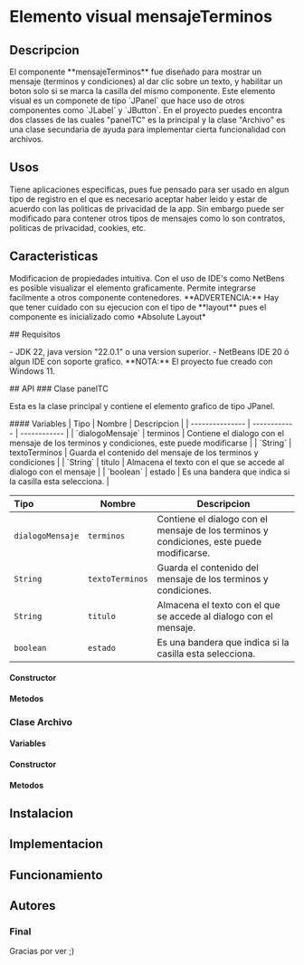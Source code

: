 # Elemento visual mensajeTerminos
## Descripcion
<p>
El componente **mensajeTerminos** fue diseñado para mostrar un mensaje (terminos y condiciones) al dar clic sobre un texto, y habilitar un boton solo si se marca la casilla del mismo componente.
Este elemento visual es un componete de tipo `JPanel` que hace uso de otros componentes como `JLabel` y `JButton`.
En el proyecto puedes encontra dos classes de las cuales "panelTC" es la principal y la clase "Archivo" es una clase secundaria de ayuda para implementar cierta funcionalidad con archivos.
</p>

## Usos
<P>
Tiene aplicaciones especificas, pues fue pensado para ser usado en algun tipo de registro en el que es necesario aceptar haber leido y estar de acuerdo con las politicas de privacidad de la app. Sin embargo puede ser modificado para contener otros tipos de mensajes como lo son contratos, politicas de privacidad, cookies, etc.
</P>

## Caracteristicas
<P>
Modificacion de propiedades intuitiva.
Con el uso de IDE's como NetBens es posible visualizar el elemento graficamente.
Permite integrarse facilmente a otros componente contenedores.
**ADVERTENCIA:** Hay que tener cuidado con su ejecucion con el tipo de **layout** pues el componente es inicializado como *Absolute Layout*
</P>
## Requisitos
<p>
- JDK 22, java version "22.0.1" o una version superior.
- NetBeans IDE 20 ó algun IDE con soporte grafico.
**NOTA:** El proyecto fue creado con Windows 11.
</p>
## API 
### Clase panelTC
<p>
Esta es la clase principal y contiene el elemento grafico de tipo JPanel.
</p>
#### Variables
|  Tipo | Nombre  | Descripcion  |
| --------------- | ------------ | ------------ |
| `dialogoMensaje`  | terminos  | Contiene el dialogo con el mensaje de los terminos y condiciones, este puede modificarse  |
| `String`  | textoTerminos  | Guarda el contenido del mensaje de los terminos y condiciones  |
| `String`  |  titulo |  Almacena el texto con el que se accede al dialogo con el mensaje |
| `boolean`  |  estado | Es una bandera que indica si la casilla esta selecciona.  |

| Tipo  | Nombre  | Descripcion  |
| :------------ |---------------| -----|
| `dialogoMensaje`      | `terminos` | Contiene el dialogo con el mensaje de los terminos y condiciones, este puede modificarse. |
| `String`     |  `textoTerminos`        |  Guarda el contenido del mensaje de los terminos y condiciones. |
| `String` | `titulo`        |     Almacena el texto con el que se accede al dialogo con el mensaje. |
|  `boolean`  | `estado`        |    Es una bandera que indica si la casilla esta selecciona.  |
#### Constructor

#### Metodos

### Clase Archivo
#### Variables

#### Constructor

#### Metodos

## Instalacion

## Implementacion

## Funcionamiento

## Autores

### Final
Gracias por ver ;)
